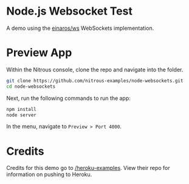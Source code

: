 # Node.js Websocket Test

A demo using the [einaros/ws](http://einaros.github.io/ws/) WebSockets implementation.

# Preview App

Within the Nitrous console, clone the repo and navigate into the folder.

``` bash
git clone https://github.com/nitrous-examples/node-websockets.git
cd node-websockets
```
Next, run the following commands to run the app:

``` bash
npm install
node server
```
In the menu, navigate to `Preview > Port 4000`.

# Credits

Credits for this demo go to
[/heroku-examples](https://github.com/heroku-examples/node-ws-test).
View their repo for information on pushing to Heroku.
